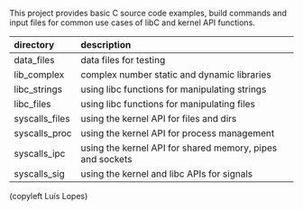 This project provides basic C source code examples, build commands and input files
for common use cases of libC and kernel API functions.

| directory      | description |
| :------------- | :------------------------------------------------------------------------------ | 
| data_files     | data files for testing |
| lib_complex    | complex number static and dynamic libraries |
| libc_strings   | using libc functions for manipulating strings |
| libc_files     | using libc functions for manipulating files |
| syscalls_files | using the kernel API for files and dirs |
| syscalls_proc  | using the kernel API for process management |
| syscalls_ipc   | using the kernel API for shared memory, pipes and sockets |
| syscalls_sig   | using the kernel and libc APIs for signals |



(copyleft Luís Lopes)
